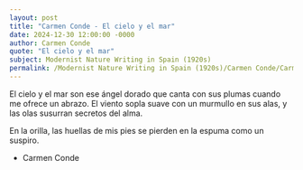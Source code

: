 ```yaml
---
layout: post
title: "Carmen Conde - El cielo y el mar"
date: 2024-12-30 12:00:00 -0000
author: Carmen Conde
quote: "El cielo y el mar"
subject: Modernist Nature Writing in Spain (1920s)
permalink: /Modernist Nature Writing in Spain (1920s)/Carmen Conde/Carmen Conde - El cielo y el mar
---
```


El cielo y el mar
son ese ángel dorado
que canta con sus plumas
cuando me ofrece un abrazo.
El viento sopla suave
con un murmullo en sus alas,
y las olas susurran
secretos del alma.

En la orilla,
las huellas de mis pies
se pierden en la espuma
como un suspiro.

- Carmen Conde
